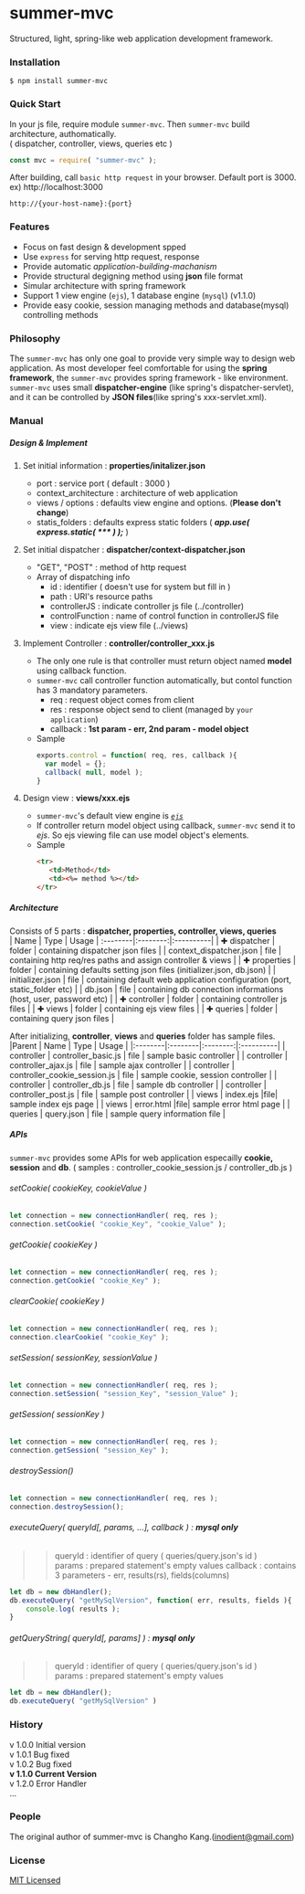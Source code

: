 # summer-mvc
Structured, light, spring-like web application development framework.      

### Installation      
```      
$ npm install summer-mvc      
```      

### Quick Start
In your js file, require module `summer-mvc`. Then `summer-mvc` build architecture, authomatically.     
( dispatcher, controller, views, queries etc )     
```javascript     
const mvc = require( "summer-mvc" );    
```    

After building, call `basic http request` in your browser.
Default port is 3000. ex) http://localhost:3000    
```
http://{your-host-name}:{port}    
```    

### Features       
- Focus on fast design & development spped
- Use `express` for serving http request, response
- Provide automatic *application-building-machanism*
- Provide structural degigning method using **json** file format
- Simular architecture with spring framework
- Support 1 view engine (`ejs`), 1 database engine (`mysql`) (v1.1.0)
- Provide easy cookie, session managing methods and database(mysql) controlling methods    

### Philosophy    
The `summer-mvc` has only one goal to provide very simple way to design web application. As most developer feel comfortable for using the **spring framework**, the `summer-mvc` provides spring framework - like environment. `summer-mvc` uses small **dispatcher-engine** (like spring's dispatcher-servlet), and it can be controlled by **JSON files**(like spring's xxx-servlet.xml).      

### Manual    
##### Design & Implement
1. Set initial information : **properties/initalizer.json**    
   * port : service port ( default : 3000 )    
   * context_architecture : architecture of web application    
   * views / options : defaults view engine and options. (**Please don't change**)    
   * statis_folders : defaults express static folders ( *__app.use( express.static( *** ) );__* )    


2. Set initial dispatcher : **dispatcher/context-dispatcher.json**    
   * "GET", "POST" : method of http request
   * Array of dispatching info
      * id : identifier ( doesn't use for system but fill in )
      * path : URI's resource paths
      * controllerJS : indicate controller js file (../controller)
      * controlFunction : name of control function in controllerJS file
      * view : indicate ejs view file (../views)


3. Implement Controller : **controller/controller_xxx.js**    
   * The only one rule is that controller must return object named **model** using callback function.    
   * `summer-mvc` call controller function automatically, but contol function has 3 mandatory parameters.    
      * req : request object comes from client    
      * res : response object send to client (managed by `your application`)
      * callback : **1st param - err, 2nd param - model object**
   * Sample
      ```javascript
      exports.control = function( req, res, callback ){
        var model = {};
        callback( null, model );
      }
      ```    



4. Design view : **views/xxx.ejs**    
   * `summer-mvc`'s default view engine is [*`ejs`*](https://www.npmjs.com/package/ejs)
   * If controller return model object using callback, `summer-mvc` send it to *ejs*.
      So ejs viewing file can use model object's elements.
   * Sample
     ```html
     <tr>
        <td>Method</td>
        <td><%= method %></td>
     </tr>
     ```

##### Architecture    
Consists of 5 parts : **dispatcher, properties, controller, views, queries**    
| Name    |  Type   |    Usage   |
:--------|:--------:|:----------|
|  ✚ dispatcher | folder | containing dispatcher json files |
|  context_dispatcher.json | file | containing http req/res paths and assign controller & views |
|  ✚ properties | folder | containing defaults setting json files (initializer.json, db.json) |
|  initializer.json | file | containing default web application configuration (port, static_folder etc) |
|  db.json | file | containing db connection informations (host, user, password etc) |
|  ✚ controller | folder | containing controller js files |
| ✚ views | folder | containing ejs view files |
|  ✚ queries | folder | containing query json files |

After initializing, **controller**, **views** and **queries** folder has sample files.
|Parent |   Name    |  Type   |    Usage   |
|:--------|:--------|:--------:|:----------|
| controller | controller_basic.js | file |  sample basic controller |
| controller | controller_ajax.js | file |  sample ajax controller |
| controller | controller_cookie_session.js | file |  sample cookie, session controller |
| controller | controller_db.js | file |  sample db controller |
| controller | controller_post.js | file |  sample post controller |
| views | index.ejs |file| sample index ejs page |
| views | error.html |file| sample error html page |
| queries | query.json  | file | sample query information file |


##### APIs
`summer-mvc` provides some APIs for web application especailly **cookie, session** and **db**.
( samples : controller_cookie_session.js / controller_db.js )
###### setCookie( cookieKey, cookieValue )    
```javascript    
let connection = new connectionHandler( req, res );    
connection.setCookie( "cookie_Key", "cookie_Value" );    
```
###### getCookie( cookieKey )    
```javascript    
let connection = new connectionHandler( req, res );    
connection.getCookie( "cookie_Key" );    
```
###### clearCookie( cookieKey )    
```javascript    
let connection = new connectionHandler( req, res );    
connection.clearCookie( "cookie_Key" );    
```
###### setSession( sessionKey, sessionValue )    
```javascript    
let connection = new connectionHandler( req, res );    
connection.setSession( "session_Key", "session_Value" );    
```
###### getSession( sessionKey )
```javascript    
let connection = new connectionHandler( req, res );    
connection.getSession( "session_Key" );    
```
###### destroySession()
```javascript    
let connection = new connectionHandler( req, res );    
connection.destroySession();    
```
###### executeQuery( queryId[, params, ...], callback ) : **mysql only**
>> queryId : identifier of query ( queries/query.json's id )    
>> params : prepared statement's empty values
>> callback : contains 3 parameters - err, results(rs), fields(columns)
```javascript
let db = new dbHandler();
db.executeQuery( "getMySqlVersion", function( err, results, fields ){
    console.log( results );
}
```    
###### getQueryString( queryId[, params] ) : **mysql only**
>> queryId : identifier of query ( queries/query.json's id )     
>> params : prepared statement's empty values    
```javascript
let db = new dbHandler();
db.executeQuery( "getMySqlVersion" )
```    

### History
v 1.0.0 Initial version    
v 1.0.1 Bug fixed    
v 1.0.2 Bug fixed    
**v 1.1.0 Current Version**    
v 1.2.0 Error Handler    
...

### People
The original author of summer-mvc is Changho Kang.(inodient@gmail.com)  

### License
[MIT Licensed](https://github.com/inodient/summer-mvc/blob/master/LICENSE)  
